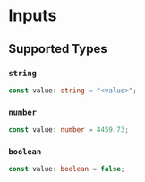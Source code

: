 # Inputs


## Supported Types

### `string`

```typescript
const value: string = "<value>";
```

### `number`

```typescript
const value: number = 4459.73;
```

### `boolean`

```typescript
const value: boolean = false;
```

